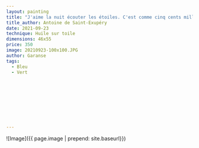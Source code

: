 ```yaml
---
layout: painting
title: "J'aime la nuit écouter les étoiles. C'est comme cinq cents millions de grelots."       
title_author: Antoine de Saint-Exupéry                                                           
date: 2021-09-23
technique: Huile sur toile 
dimensions: 46x55
price: 350
image: 20210923-100x100.JPG
author: Garanse
tags:
  - Bleu
  - Vert
  
  
  
  
  
  
  
  
  
---
```

![Image]({{ page.image | prepend: site.baseurl}})

